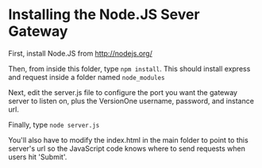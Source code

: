 # Installing the Node.JS Sever Gateway

First, install Node.JS from http://nodejs.org/

Then, from inside this folder, type `npm install`. This should install express and request inside a folder named `node_modules`

Next, edit the server.js file to configure the port you want the gateway server to listen on, plus the VersionOne username, password, and instance url.

Finally, type `node server.js`

You'll also have to modify the index.html in the main folder to point to this server's url so the JavaScript code knows where to send requests when users hit 'Submit'.